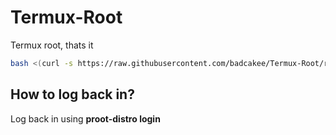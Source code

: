 # Termux-Root
Termux root, thats it

```bash
bash <(curl -s https://raw.githubusercontent.com/badcakee/Termux-Root/refs/heads/main/install.sh)
```

## How to log back in?
Log back in using __proot-distro login <distro>__
